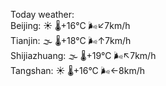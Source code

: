 Today weather:  
Beijing: ☀️   🌡️+16°C 🌬️↙7km/h  
Tianjin: 🌫  🌡️+18°C 🌬️↑7km/h  
Shijiazhuang: 🌫  🌡️+19°C 🌬️↖7km/h  
Tangshan: ☀️   🌡️+16°C 🌬️←8km/h  
